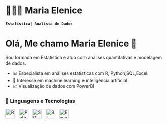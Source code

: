 
# 👩🏻‍💻 Maria Elenice

**`Estatística| Analista de Dados`**

# Olá, Me chamo Maria Elenice 👋
Sou formada em Estatística e atuo com análises quantitativas e modelagem de dados.
- 📊 Especialista em análises estatísticas com R, Python,SQL,Excel.
- 🧠 Interesse em machine learning e inteligência artificial
- 📈 Visualização de dados com PowerBI 





### 🤖 Linguagens e Tecnologias

<img 
    align="left" 
    alt="R" 
    title="R Programming Language" 
    width="30px" 
    style="padding-right: 10px;" 
    src="https://www.r-project.org/logo/Rlogo.svg" 
/>

<img 
    align="left" 
    alt="Python" 
    title="Python"
    width="30px" 
    style="padding-right: 10px;" 
    src="https://cdn.jsdelivr.net/gh/devicons/devicon@latest/icons/python/python-original.svg" 
/>

<img 
    align="left" 
    alt="SQL" 
    title="SQL" 
    width="30px" 
    style="padding-right: 10px;" 
    src="https://cdn.jsdelivr.net/gh/devicons/devicon@latest/icons/azuresqldatabase/azuresqldatabase-original.svg" 
/>

<img 
    align="left" 
    alt="BI" 
    title="BI" 
    width="30px" 
    style="padding-right: 10px;" 
    src="https://upload.wikimedia.org/wikipedia/commons/thumb/c/cf/New_Power_BI_Logo.svg/600px-New_Power_BI_Logo.svg.png?20210102182532" 
/>

<img 
    align="left" 
    alt="Excel" 
    title="Excel" 
    width="30px" 
    style="padding-right: 10px;" 
    src="https://encrypted-tbn0.gstatic.com/images?q=tbn:ANd9GcRPvCpE26qGzfEuGmXvHdCSB9pWK_2ayIMQmQ&s" 
/>


<br/>
<br/>


